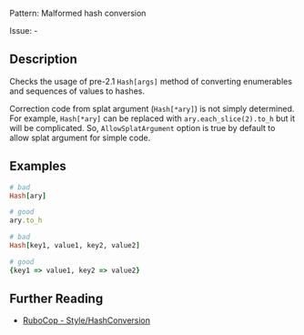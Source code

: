 Pattern: Malformed hash conversion

Issue: -

## Description

Checks the usage of pre-2.1 `Hash[args]` method of converting enumerables and sequences of values to hashes.

Correction code from splat argument (`Hash[*ary]`) is not simply determined. For example, `Hash[*ary]` can be replaced with `ary.each_slice(2).to_h` but it will be complicated. So, `AllowSplatArgument` option is true by default to allow splat argument for simple code.

## Examples

```ruby
# bad
Hash[ary]

# good
ary.to_h

# bad
Hash[key1, value1, key2, value2]

# good
{key1 => value1, key2 => value2}
```

## Further Reading

* [RuboCop - Style/HashConversion](https://docs.rubocop.org/rubocop/cops_style.html#stylehashconversion)
